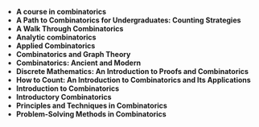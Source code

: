 
<ul>
  
 <li><b><a target="_blank" href="https://github.com/manjunath5496/Combinatorics-Books/blob/master/comb(1).pdf" style="text-decoration:none;">A course in combinatorics</a></b></li>
  
<li><b><a target="_blank" href="https://github.com/manjunath5496/Combinatorics-Books/blob/master/comb(2).pdf" style="text-decoration:none;">A Path to Combinatorics for Undergraduates: Counting Strategies</a></b></li>

<li><b><a target="_blank" href="https://github.com/manjunath5496/Combinatorics-Books/blob/master/comb(3).pdf" style="text-decoration:none;">A Walk Through Combinatorics</a></b></li>                         
  <li><b><a target="_blank" href="https://github.com/manjunath5496/Combinatorics-Books/blob/master/comb(4).pdf" style="text-decoration:none;">Analytic combinatorics</a></b></li>  
     <li><b><a target="_blank" href="https://github.com/manjunath5496/Combinatorics-Books/blob/master/comb(5).pdf" style="text-decoration:none;">Applied Combinatorics</a></b></li>  
   <li><b><a target="_blank" href="https://github.com/manjunath5496/Combinatorics-Books/blob/master/comb(6).pdf" style="text-decoration:none;">Combinatorics and Graph Theory</a></b></li>  
                                             

 <li><b><a target="_blank" href="https://github.com/manjunath5496/Combinatorics-Books/blob/master/comb(7).pdf" style="text-decoration:none;">Combinatorics: Ancient and Modern</a></b></li>
  
<li><b><a target="_blank" href="https://github.com/manjunath5496/Combinatorics-Books/blob/master/comb(8).pdf" style="text-decoration:none;">Discrete Mathematics: An Introduction to Proofs and Combinatorics</a></b></li>

<li><b><a target="_blank" href="https://github.com/manjunath5496/Combinatorics-Books/blob/master/comb(9).pdf" style="text-decoration:none;">How to Count: An Introduction to Combinatorics and Its Applications</a></b></li>                         
  <li><b><a target="_blank" href="https://github.com/manjunath5496/Combinatorics-Books/blob/master/comb(10).pdf" style="text-decoration:none;">Introduction to Combinatorics</a></b></li>  
     <li><b><a target="_blank" href="https://github.com/manjunath5496/Combinatorics-Books/blob/master/comb(11).pdf" style="text-decoration:none;">Introductory Combinatorics</a></b></li>  
   <li><b><a target="_blank" href="https://github.com/manjunath5496/Combinatorics-Books/blob/master/comb(12).pdf" style="text-decoration:none;">Principles and Techniques in Combinatorics</a></b></li>  
                                             
<li><b><a target="_blank" href="https://github.com/manjunath5496/Combinatorics-Books/blob/master/comb(13).pdf" style="text-decoration:none;">Problem-Solving Methods in Combinatorics</a></b></li>                         

   

</ul>
